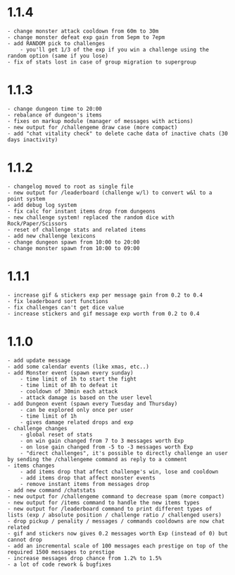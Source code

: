 
# 1.1.4
    - change monster attack cooldown from 60m to 30m
    - change monster defeat exp gain from 5epm to 7epm
    - add RANDOM pick to challenges 
        - you'll get 1/3 of the exp if you win a challenge using the random option (same if you lose)
    - fix of stats lost in case of group migration to supergroup
    
# 1.1.3

    - change dungeon time to 20:00
    - rebalance of dungeon's items
    - fixes on markup module (manager of messages with actions)
    - new output for /challengeme draw case (more compact)
    - add "chat vitality check" to delete cache data of inactive chats (30 days inactivity)

# 1.1.2 

    - changelog moved to root as single file
    - new output for /leaderboard (challenge w/l) to convert w&l to a point system
    - add debug log system
    - fix calc for instant items drop from dungeons
    - new challenge system! replaced the random dice with Rock/Paper/Scissors
    - reset of challenge stats and related items
    - add new challenge lexicons
    - change dungeon spawn from 10:00 to 20:00
    - change monster spawn from 10:00 to 09:00

# 1.1.1

    - increase gif & stickers exp per message gain from 0.2 to 0.4
    - fix leaderboard sort functions
    - fix challenges can't get dice value
    - increase stickers and gif message exp worth from 0.2 to 0.4

# 1.1.0

    - add update message
    - add some calendar events (like xmas, etc..)
    - add Monster event (spawn every sunday)
        - time limit of 1h to start the fight
        - time limit of 8h to defeat it
        - cooldown of 30min each attack
        - attack damage is based on the user level
    - add Dungeon event (spawn every Tuesday and Thursday)
        - can be explored only once per user
        - time limit of 1h 
        - gives damage related drops and exp
    - challenge changes
        - global reset of stats
        - on win gain changed from 7 to 3 messages worth Exp
        - on lose gain changed from -5 to -3 messages worth Exp
        - "direct challenges", it's possible to directly challenge an user by sending the /challengeme command as reply to a comment
    - items changes
        - add items drop that affect challenge's win, lose and cooldown
        - add items drop that affect monster events
        - remove instant items from messages drop
    - add new command /chatstats 
    - new output for /challengeme command to decrease spam (more compact)
    - new output for /items command to handle the new items types
    - new output for /leaderboard command to print different types of lists (exp / absolute position / challenge ratio / challenged users)
    - drop pickup / penality / messages / commands cooldowns are now chat related
    - gif and stickers now gives 0.2 messages worth Exp (instead of 0) but cannot drop
    - add an incremental scale of 100 messages each prestige on top of the required 1500 messages to prestige
    - increase messages drop chance from 1.2% to 1.5%
    - a lot of code rework & bugfixes
    